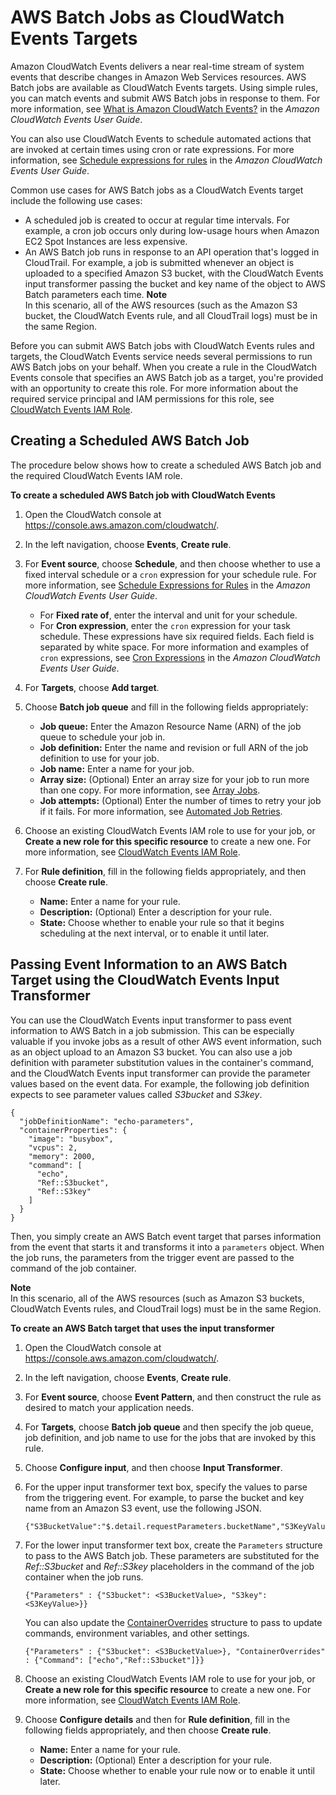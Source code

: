 # AWS Batch Jobs as CloudWatch Events Targets<a name="batch-cwe-target"></a>

Amazon CloudWatch Events delivers a near real\-time stream of system events that describe changes in Amazon Web Services resources\. AWS Batch jobs are available as CloudWatch Events targets\. Using simple rules, you can match events and submit AWS Batch jobs in response to them\. For more information, see [What is Amazon CloudWatch Events?](https://docs.aws.amazon.com/AmazonCloudWatch/latest/events/WhatIsCloudWatchEvents.html) in the *Amazon CloudWatch Events User Guide*\.

You can also use CloudWatch Events to schedule automated actions that are invoked at certain times using cron or rate expressions\. For more information, see [Schedule expressions for rules](https://docs.aws.amazon.com/AmazonCloudWatch/latest/events/ScheduledEvents.html) in the *Amazon CloudWatch Events User Guide*\.

Common use cases for AWS Batch jobs as a CloudWatch Events target include the following use cases:
+ A scheduled job is created to occur at regular time intervals\. For example, a cron job occurs only during low\-usage hours when Amazon EC2 Spot Instances are less expensive\.
+ An AWS Batch job runs in response to an API operation that's logged in CloudTrail\. For example, a job is submitted whenever an object is uploaded to a specified Amazon S3 bucket, with the CloudWatch Events input transformer passing the bucket and key name of the object to AWS Batch parameters each time\.
**Note**  
In this scenario, all of the AWS resources \(such as the Amazon S3 bucket, the CloudWatch Events rule, and all CloudTrail logs\) must be in the same Region\.

Before you can submit AWS Batch jobs with CloudWatch Events rules and targets, the CloudWatch Events service needs several permissions to run AWS Batch jobs on your behalf\. When you create a rule in the CloudWatch Events console that specifies an AWS Batch job as a target, you're provided with an opportunity to create this role\. For more information about the required service principal and IAM permissions for this role, see [CloudWatch Events IAM Role](CWE_IAM_role.md)\.

## Creating a Scheduled AWS Batch Job<a name="scheduled-batch-job"></a>

The procedure below shows how to create a scheduled AWS Batch job and the required CloudWatch Events IAM role\.

**To create a scheduled AWS Batch job with CloudWatch Events**

1. Open the CloudWatch console at [https://console\.aws\.amazon\.com/cloudwatch/](https://console.aws.amazon.com/cloudwatch/)\.

1. In the left navigation, choose **Events**, **Create rule**\.

1. For **Event source**, choose **Schedule**, and then choose whether to use a fixed interval schedule or a `cron` expression for your schedule rule\. For more information, see [Schedule Expressions for Rules](https://docs.aws.amazon.com/AmazonCloudWatch/latest/events/ScheduledEvents.html) in the *Amazon CloudWatch Events User Guide*\.
   + For **Fixed rate of**, enter the interval and unit for your schedule\.
   + For **Cron expression**, enter the `cron` expression for your task schedule\. These expressions have six required fields\. Each field is separated by white space\. For more information and examples of `cron` expressions, see [Cron Expressions](https://docs.aws.amazon.com/AmazonCloudWatch/latest/events/ScheduledEvents.html#CronExpressions) in the *Amazon CloudWatch Events User Guide*\.

1. For **Targets**, choose **Add target**\. 

1. Choose **Batch job queue** and fill in the following fields appropriately:
   + **Job queue:** Enter the Amazon Resource Name \(ARN\) of the job queue to schedule your job in\.
   + **Job definition:** Enter the name and revision or full ARN of the job definition to use for your job\.
   + **Job name:** Enter a name for your job\.
   + **Array size:** \(Optional\) Enter an array size for your job to run more than one copy\. For more information, see [Array Jobs](array_jobs.md)\.
   + **Job attempts:** \(Optional\) Enter the number of times to retry your job if it fails\. For more information, see [Automated Job Retries](job_retries.md)\.

1. Choose an existing CloudWatch Events IAM role to use for your job, or **Create a new role for this specific resource** to create a new one\. For more information, see [CloudWatch Events IAM Role](CWE_IAM_role.md)\.

1. For **Rule definition**, fill in the following fields appropriately, and then choose **Create rule**\.
   + **Name:** Enter a name for your rule\.
   + **Description:** \(Optional\) Enter a description for your rule\.
   + **State:** Choose whether to enable your rule so that it begins scheduling at the next interval, or to enable it until later\.

## Passing Event Information to an AWS Batch Target using the CloudWatch Events Input Transformer<a name="cwe-input-transformer"></a>

You can use the CloudWatch Events input transformer to pass event information to AWS Batch in a job submission\. This can be especially valuable if you invoke jobs as a result of other AWS event information, such as an object upload to an Amazon S3 bucket\. You can also use a job definition with parameter substitution values in the container's command, and the CloudWatch Events input transformer can provide the parameter values based on the event data\. For example, the following job definition expects to see parameter values called *S3bucket* and *S3key*\.

```
{
  "jobDefinitionName": "echo-parameters",
  "containerProperties": {
    "image": "busybox",
    "vcpus": 2,
    "memory": 2000,
    "command": [
      "echo",
      "Ref::S3bucket",
      "Ref::S3key"
    ]
  }
}
```

Then, you simply create an AWS Batch event target that parses information from the event that starts it and transforms it into a `parameters` object\. When the job runs, the parameters from the trigger event are passed to the command of the job container\.

**Note**  
In this scenario, all of the AWS resources \(such as Amazon S3 buckets, CloudWatch Events rules, and CloudTrail logs\) must be in the same Region\.

**To create an AWS Batch target that uses the input transformer**

1. Open the CloudWatch console at [https://console\.aws\.amazon\.com/cloudwatch/](https://console.aws.amazon.com/cloudwatch/)\.

1. In the left navigation, choose **Events**, **Create rule**\.

1. For **Event source**, choose **Event Pattern**, and then construct the rule as desired to match your application needs\.

1. For **Targets**, choose **Batch job queue** and then specify the job queue, job definition, and job name to use for the jobs that are invoked by this rule\.

1. Choose **Configure input**, and then choose **Input Transformer**\.

1. For the upper input transformer text box, specify the values to parse from the triggering event\. For example, to parse the bucket and key name from an Amazon S3 event, use the following JSON\.

   ```
   {"S3BucketValue":"$.detail.requestParameters.bucketName","S3KeyValue":"$.detail.requestParameters.key"}
   ```

1. For the lower input transformer text box, create the `Parameters` structure to pass to the AWS Batch job\. These parameters are substituted for the *Ref::S3bucket* and *Ref::S3key* placeholders in the command of the job container when the job runs\.

   ```
   {"Parameters" : {"S3bucket": <S3BucketValue>, "S3key": <S3KeyValue>}}
   ```

   You can also update the [ContainerOverrides](https://docs.aws.amazon.com/batch/latest/APIReference/API_ContainerOverrides.html) structure to pass to update commands, environment variables, and other settings\.

   ```
   {"Parameters" : {"S3bucket": <S3BucketValue>}, "ContainerOverrides" : {"Command": ["echo","Ref::S3bucket"]}}
   ```

1. Choose an existing CloudWatch Events IAM role to use for your job, or **Create a new role for this specific resource** to create a new one\. For more information, see [CloudWatch Events IAM Role](CWE_IAM_role.md)\.

1. Choose **Configure details** and then for **Rule definition**, fill in the following fields appropriately, and then choose **Create rule**\.
   + **Name:** Enter a name for your rule\.
   + **Description:** \(Optional\) Enter a description for your rule\.
   + **State:** Choose whether to enable your rule now or to enable it until later\.
